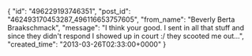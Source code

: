  {
   "id": "496229193746351",
   "post_id": "462493170453287_496116653757605",
   "from_name": "Beverly Berta Braakschmack",
   "message": "I think your good. I sent in all that stuff and since they didn't respond I showed up in court :/  they scooted me out...",
   "created_time": "2013-03-26T02:33:00+0000"
 }
